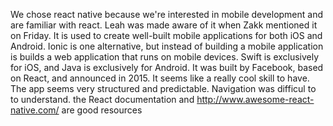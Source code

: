 We chose react native because we're interested in mobile development and are familiar with react. Leah was made aware of it when Zakk mentioned it on Friday. 
It is used to create well-built mobile applications for both iOS and Android. 
Ionic is one alternative, but instead of building a mobile application is builds a web application that runs on mobile devices. Swift is exclusively for iOS, and Java is exclusively for Android. 
It was built by Facebook, based on React, and announced in 2015. 
It seems like a really cool skill to have. The app seems very structured and predictable. 
Navigation was difficul to to understand. 
the React documentation and http://www.awesome-react-native.com/ are good resources 
